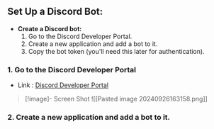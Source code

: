 ## Set Up a Discord Bot:

- **Create a Discord bot:**
    1. Go to the Discord Developer Portal.
    2. Create a new application and add a bot to it.
    3. Copy the bot token (you'll need this later for authentication).

### 1. Go to the Discord Developer Portal
- Link : [Discord Developer Portal](https://discord.com/developers/docs/intro)
>[!image]- Screen Shot
>![[Pasted image 20240926163158.png]]

### 2. Create a new application and add a bot to it.

